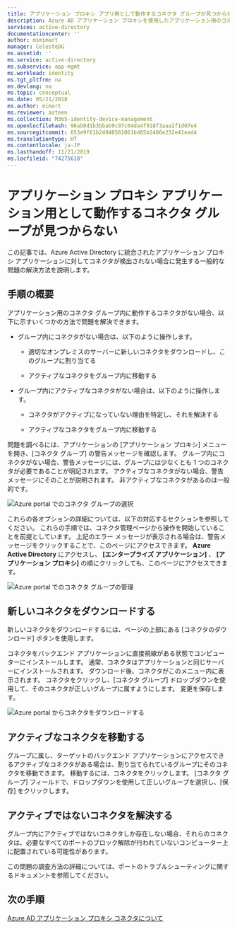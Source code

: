```yaml
---
title: アプリケーション プロキシ アプリ用として動作するコネクタ グループが見つからない
description: Azure AD アプリケーション プロキシを使用したアプリケーション用のコネクタ グループ内に動作するコネクタがない場合に発生する可能性のある問題に対処します
services: active-directory
documentationcenter: ''
author: msmimart
manager: CelesteDG
ms.assetid: ''
ms.service: active-directory
ms.subservice: app-mgmt
ms.workload: identity
ms.tgt_pltfrm: na
ms.devlang: na
ms.topic: conceptual
ms.date: 05/21/2018
ms.author: mimart
ms.reviewer: asteen
ms.collection: M365-identity-device-management
ms.openlocfilehash: 96ab0d1b3bbab9c97c04da4f918f3aaa2f1d07e4
ms.sourcegitcommit: 653e9f61b24940561061bd65b2486e232e41ead4
ms.translationtype: HT
ms.contentlocale: ja-JP
ms.lasthandoff: 11/21/2019
ms.locfileid: "74275618"
---
```

# <a name="no-working-connector-group-found-for-an-application-proxy-application"></a>アプリケーション プロキシ アプリケーション用として動作するコネクタ グループが見つからない

この記事では、Azure Active Directory に統合されたアプリケーション プロキシ アプリケーションに対してコネクタが検出されない場合に発生する一般的な問題の解決方法を説明します。

## <a name="overview-of-steps"></a>手順の概要
アプリケーション用のコネクタ グループ内に動作するコネクタがない場合、以下に示すいくつかの方法で問題を解決できます。

-   グループ内にコネクタがない場合は、以下のように操作します。

    -   適切なオンプレミスのサーバーに新しいコネクタをダウンロードし、このグループに割り当てる

    -   アクティブなコネクタをグループ内に移動する

-   グループ内にアクティブなコネクタがない場合は、以下のように操作します。

    -   コネクタがアクティブになっていない理由を特定し、それを解決する

    -   アクティブなコネクタをグループ内に移動する

問題を調べるには、アプリケーションの [アプリケーション プロキシ] メニューを開き、[コネクタ グループ] の警告メッセージを確認します。 グループ内にコネクタがない場合、警告メッセージには、グループには少なくとも 1 つのコネクタが必要であることが明記されます。 アクティブなコネクタがない場合、警告メッセージにそのことが説明されます。 非アクティブなコネクタがあるのは一般的です。 

   ![Azure portal でのコネクタ グループの選択](./media/application-proxy-connectivity-no-working-connector/no-active-connector.png)

これらの各オプションの詳細については、以下の対応するセクションを参照してください。 これらの手順では、コネクタ管理ページから操作を開始していることを前提としています。 上記のエラー メッセージが表示される場合は、警告メッセージをクリックすることで、このページにアクセスできます。 **Azure Active Directory** にアクセスし、 **[エンタープライズ アプリケーション]** 、 **[アプリケーション プロキシ]** の順にクリックしても、このページにアクセスできます。

   ![Azure portal でのコネクタ グループの管理](./media/application-proxy-connectivity-no-working-connector/app-proxy.png)

## <a name="download-a-new-connector"></a>新しいコネクタをダウンロードする

新しいコネクタをダウンロードするには、ページの上部にある [コネクタのダウンロード] ボタンを使用します。

コネクタをバックエンド アプリケーションに直接視線がある状態でコンピューターにインストールします。 通常、コネクタはアプリケーションと同じサーバーにインストールされます。 ダウンロード後、コネクタがこのメニュー内に表示されます。 コネクタをクリックし、[コネクタ グループ] ドロップダウンを使用して、そのコネクタが正しいグループに属すようにします。 変更を保存します。

   ![Azure portal からコネクタをダウンロードする](./media/application-proxy-connectivity-no-working-connector/download-connector.png)
   
## <a name="move-an-active-connector"></a>アクティブなコネクタを移動する

グループに属し、ターゲットのバックエンド アプリケーションにアクセスできるアクティブなコネクタがある場合は、割り当てられているグループにそのコネクタを移動できます。 移動するには、コネクタをクリックします。 [コネクタ グループ] フィールドで、ドロップダウンを使用して正しいグループを選択し、[保存] をクリックします。

## <a name="resolve-an-inactive-connector"></a>アクティブではないコネクタを解決する

グループ内にアクティブではないコネクタしか存在しない場合、それらのコネクタは、必要なすべてのポートのブロック解除が行われていないコンピューター上に配置されている可能性があります。

この問題の調査方法の詳細については、ポートのトラブルシューティングに関するドキュメントを参照してください。

## <a name="next-steps"></a>次の手順
[Azure AD アプリケーション プロキシ コネクタについて](application-proxy-connectors.md)


